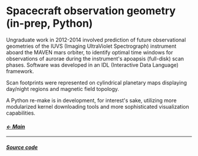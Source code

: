# Spacecraft observation geometry (in-prep, Python)

Ungraduate work in 2012-2014 involved prediction of future observational geometries of the IUVS (Imaging UltraViolet Spectrograph) instrument aboard the MAVEN mars orbiter, to identify optimal time windows for observations of aurorae during the instrument's apoapsis (full-disk) scan phases. Software was developed in an IDL (Interactive Data Language) framework.

Scan footprints were represented on cylindrical planetary maps displaying day/night regions and magnetic field topology.

A Python re-make is in development, for interest's sake, utilizing more modularized kernel downloading tools and more sophisticated visualization capabilities.



#### _[&larr; Main](index.md)_

---

#### _[Source code](maven1.py)_
